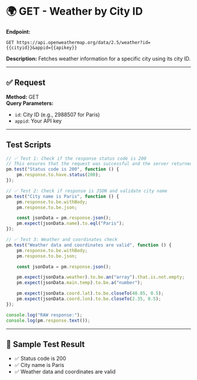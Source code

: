 # 🌍 GET - Weather by City ID

**Endpoint:**
```
GET https://api.openweathermap.org/data/2.5/weather?id={{cityid}}&appid={{apikey}}
```

**Description:**
Fetches weather information for a specific city using its city ID.

---

## ✅ Request

**Method:** GET  
**Query Parameters:**
- `id`: City ID (e.g., 2988507 for Paris)
- `appid`: Your API key

---

##  Test Scripts

```javascript
// ✅ Test 1: Check if the response status code is 200
// This ensures that the request was successful and the server returned a valid response.
pm.test("Status code is 200", function () {
    pm.response.to.have.status(200);
});

// ✅ Test 2: Check if response is JSON and validate city name
pm.test("City name is Paris", function () {
    pm.response.to.be.withBody;
    pm.response.to.be.json;

    const jsonData = pm.response.json();
    pm.expect(jsonData.name).to.eql("Paris");
});

// ✅ Test 3: Weather and coordinates check
pm.test("Weather data and coordinates are valid", function () {
    pm.response.to.be.withBody;
    pm.response.to.be.json;

    const jsonData = pm.response.json();

    pm.expect(jsonData.weather).to.be.an("array").that.is.not.empty;
    pm.expect(jsonData.main.temp).to.be.a("number");

    pm.expect(jsonData.coord.lat).to.be.closeTo(48.85, 0.5);
    pm.expect(jsonData.coord.lon).to.be.closeTo(2.35, 0.5);
});

console.log("RAW response:");
console.log(pm.response.text());

```

---

## 🧾 Sample Test Result

- ✅ Status code is 200  
- ✅ City name is Paris  
- ✅ Weather data and coordinates are valid
